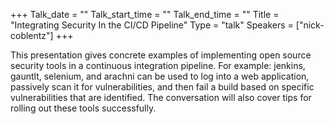 +++
Talk_date = ""
Talk_start_time = ""
Talk_end_time = ""
Title = "Integrating Security In the CI/CD Pipeline"
Type = "talk"
Speakers = ["nick-coblentz"]
+++

This presentation gives concrete examples of implementing open source security tools in a continuous integration pipeline. For example: jenkins, gauntlt, selenium, and arachni can be used to log into a web application, passively scan it for vulnerabilities, and then fail a build based on specific vulnerabilities that are identified. The conversation will also cover tips for rolling out these tools successfully.